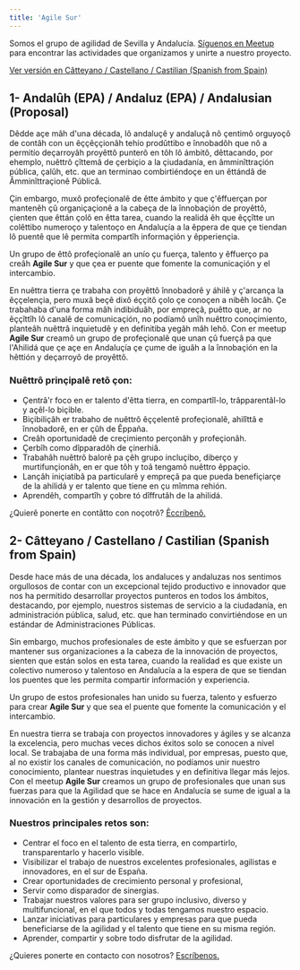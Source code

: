 ```yaml
---
title: 'Agile Sur'
---
```


Somos el grupo de agilidad de Sevilla y Andalucía. [Síguenos en Meetup](https://www.meetup.com/es-ES/Agile-Sur) para encontrar las actividades que organizamos y unirte a nuestro proyecto.

  
[Ver versión en Câtteyano / Castellano / Castilian (Spanish from Spain)](#-2--ctteyano--castellano--castilian-spanish-from-spain)  

<a name=”#-1--andalh-epa--andaluz-epa--andalusian-proposal″></a>
## 1- Andalûh (EPA) / Andaluz (EPA) / Andalusian (Proposal)

Dêdde açe mâh d'una década, lô andaluçê y andaluçâ nô çentimô orguyoçô de contâh con un êççêççionâh tehío prodûttibo e înnobadôh que nô a permitío deçarroyâh proyêttô punterô en tôh lô ámbitô, dêttacando, por ehemplo, nuêttrô çîttemâ de çerbiçio a la çiudadanía, en âmminîttraçión pública, çalûh, etc. que an terminao combirtiéndoçe en un êttándâ de Âmminîttraçionê Públicâ.

Çin embargo, muxô profeçionalê de êtte ámbito y que ç'êffuerçan por mantenêh çû organiçaçionê a la cabeça de la înnobaçión de proyêttô, çienten que êttán çolô en êtta tarea, cuando la realidá êh que êççîtte un colêttibo numeroço y talentoço en Andaluçía a la êppera de que çe tiendan lô puentê que lê permita compartîh informaçión y êpperiençia.

Un grupo de êttô profeçionalê an unío çu fuerça, talento y êffuerço pa creâh **Agile Sur** y que çea er puente que fomente la comunicaçión y el intercambio.

En nuêttra tierra çe trabaha con proyêttô înnobadorê y áhilê y ç'arcança la êççelençia, pero muxâ beçê dixô éççitô çolo çe conoçen a nibêh locâh. Çe trabahaba d'una forma mâh indibiduâh, por empreçâ, puêtto que, ar no êççîttîh lô canalê de comunicaçión, no podíamô unîh nuêttro conoçimiento, planteâh nuêttrâ inquietudê y en definitiba yegâh mâh lehô. Con er meetup **Agile Sur** creamô un grupo de profeçionalê que unan çû fuerçâ pa que l'Ahilidá que çe açe en Andaluçía çe çume de iguâh a la înnobaçión en la hêttión y deçarroyô de proyêttô.
 
### Nuêttrô prinçipalê retô çon:
* Çentrâ'r foco en er talento d'êtta tierra, en compartîl-lo, trâpparentâl-lo y açêl-lo biçible.
* Biçibiliçâh er trabaho de nuêttrô êççelentê profeçionalê, ahilîttâ e înnobadorê, en er çûh de Êppaña.
* Creâh oportunidadê de creçimiento perçonâh y profeçionâh.
* Çerbîh como dîpparadôh de çinerhiâ.
* Trabahâh nuêttrô balorê pa çêh grupo incluçibo, diberço y murtifunçionâh, en er que tôh y toâ tengamô nuêttro êppaçio.
* Lançâh iniçiatibâ pa particularê y empreçâ pa que pueda benefiçiarçe de la ahilidá y er talento que tiene en çu mîmma rehión.
* Aprendêh, compartîh y çobre tó dîffrutâh de la ahilidá.

¿Quierê ponerte en contâtto con noçotrô? [Êccríbenô.](mailto:agilesur@gmail.com)


<a name="#-2--ctteyano--castellano--castilian-spanish-from-spain"></a>
## 2- Câtteyano / Castellano / Castilian (Spanish from Spain)

Desde hace más de una década, los andaluces y andaluzas nos sentimos orgullosos de contar con un excepcional tejido productivo e innovador que nos ha permitido desarrollar proyectos punteros en todos los ámbitos, destacando, por ejemplo, nuestros sistemas de servicio a la ciudadanía, en administración pública, salud, etc. que han terminado convirtiéndose en un estándar de Administraciones Públicas.

Sin embargo, muchos profesionales de este ámbito y que se esfuerzan por mantener sus organizaciones a la cabeza de la innovación de proyectos, sienten que están solos en esta tarea, cuando la realidad es que existe un colectivo numeroso y talentoso en Andalucía a la espera de que se tiendan los puentes que les permita compartir información y experiencia.

Un grupo de estos profesionales han unido su fuerza, talento y esfuerzo para crear **Agile Sur** y que sea el puente que fomente la comunicación y el intercambio.

En nuestra tierra se trabaja con proyectos innovadores y ágiles y se alcanza la excelencia, pero muchas veces dichos éxitos solo se conocen a nivel local. Se trabajaba de una forma más individual, por empresas, puesto que, al no existir los canales de comunicación, no podíamos unir nuestro conocimiento, plantear nuestras inquietudes y en definitiva llegar más lejos. Con el meetup **Agile Sur** creamos un grupo de profesionales que unan sus fuerzas para que la Agilidad que se hace en Andalucía se sume de igual a la innovación en la gestión y desarrollos de proyectos. 
 
### Nuestros principales retos son:
* Centrar el foco en el talento de esta tierra, en compartirlo, transparentarlo y hacerlo visible.
* Visibilizar el trabajo de nuestros excelentes profesionales, agilistas e innovadores, en el sur de España.
* Crear oportunidades de crecimiento personal y profesional,
* Servir como disparador de sinergias.
* Trabajar nuestros valores para ser grupo inclusivo, diverso y multifuncional, en el que todos y todas tengamos nuestro espacio.
* Lanzar iniciativas para particulares y empresas para que pueda beneficiarse de la agilidad y el talento que tiene en su misma región.
* Aprender, compartir y sobre todo disfrutar de la agilidad.

¿Quieres ponerte en contacto con nosotros? [Escríbenos.](mailto:agilesur@gmail.com)

